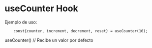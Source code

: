 # useCounter Hook


Ejemplo de uso:
```
    const{counter, increment, decrement, reset} = useCounter(10);
```

useCounter() // Recibe un valor por defecto